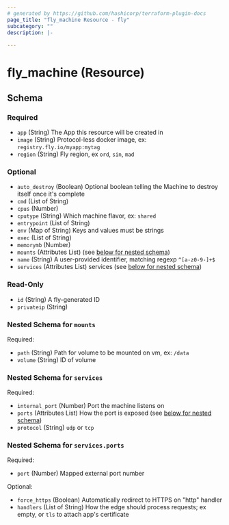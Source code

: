 ```yaml
---
# generated by https://github.com/hashicorp/terraform-plugin-docs
page_title: "fly_machine Resource - fly"
subcategory: ""
description: |-
  
---
```


# fly_machine (Resource)





<!-- schema generated by tfplugindocs -->
## Schema

### Required

- `app` (String) The App this resource will be created in
- `image` (String) Protocol-less docker image, ex: `registry.fly.io/myapp:mytag`
- `region` (String) Fly region, ex `ord`, `sin`, `mad`

### Optional

- `auto_destroy` (Boolean) Optional boolean telling the Machine to destroy itself once it's complete
- `cmd` (List of String)
- `cpus` (Number)
- `cputype` (String) Which machine flavor, ex: `shared`
- `entrypoint` (List of String)
- `env` (Map of String) Keys and values must be strings
- `exec` (List of String)
- `memorymb` (Number)
- `mounts` (Attributes List) (see [below for nested schema](#nestedatt--mounts))
- `name` (String) A user-provided identifier, matching regexp `^[a-z0-9-]+$`
- `services` (Attributes List) services (see [below for nested schema](#nestedatt--services))

### Read-Only

- `id` (String) A fly-generated ID
- `privateip` (String)

<a id="nestedatt--mounts"></a>
### Nested Schema for `mounts`

Required:

- `path` (String) Path for volume to be mounted on vm, ex: `/data`
- `volume` (String) ID of volume


<a id="nestedatt--services"></a>
### Nested Schema for `services`

Required:

- `internal_port` (Number) Port the machine listens on
- `ports` (Attributes List) How the port is exposed (see [below for nested schema](#nestedatt--services--ports))
- `protocol` (String) `udp` or `tcp`

<a id="nestedatt--services--ports"></a>
### Nested Schema for `services.ports`

Required:

- `port` (Number) Mapped external port number

Optional:

- `force_https` (Boolean) Automatically redirect to HTTPS on "http" handler
- `handlers` (List of String) How the edge should process requests; ex empty, or `tls` to attach app's certificate


